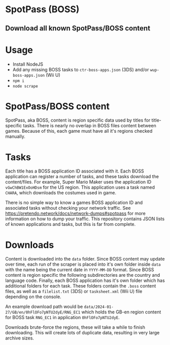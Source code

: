 # SpotPass (BOSS)
## Download all known SpotPass/BOSS content

# Usage
- Install NodeJS
- Add any missing BOSS tasks to `ctr-boss-apps.json` (3DS) and/or `wup-boss-apps.json` (Wii U)
- `npm i`
- `node scrape`

# SpotPass/BOSS content
SpotPass, aka BOSS, content is region specific data used by titles for title-specific tasks. There is nearly no overlap in BOSS files content between games. Because of this, each game must have all it's regions checked manually.

# Tasks
Each title has a BOSS application ID associated with it. Each BOSS application can register a number of tasks, and these tasks download the content/files. For example, Super Mario Maker uses the application ID `vGwChBW1ExOoHDsm` for the US region. This application uses a task named `CHARA`, which downloads the costumes used in game.

There is no simple way to know a games BOSS application ID and associated tasks without checking your network traffic. See https://pretendo.network/docs/network-dumps#spotpass for more information on how to dump your traffic. This repository contains JSON lists of known applications and tasks, but this is far from complete.

# Downloads
Content is downloaded into the `data` folder. Since BOSS content may update over time, each run of the scraper is placed into it's own folder inside `data` with the name being the current date in `YYYY-MM-DD` format. Since BOSS content is region specific the following subdirectories are the country and language code. Finally, each BOSS application has it's own folder which has additional folders for each task. These folders contain the `.boss` content files, as well as a `filelist.txt` (3DS) or `tasksheet.xml` (Wii U) file depending on the console.

An example download path would be `data/2024-01-27/GB/en/0hFlOFo7pNTU2dyE/RNG_EC1` which holds the GB-en region content for BOSS task `RNG_EC1` in application `0hFlOFo7pNTU2dyE`.

Downloads brute-force the regions, these will take a while to finish downloading. This will create lots of duplicate data, resulting in very large archive sizes.